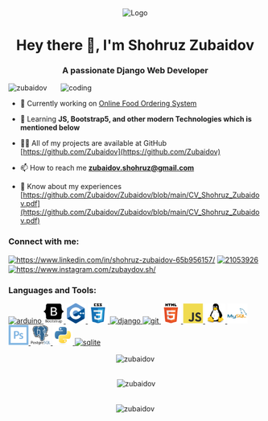 <div align="center">
<img align="center" alt="Logo" width="300px" src="https://github.com/Zubaidov/Zubaidov/blob/main/logo_J.jpg?raw=true">
</div>
<h1 align="center">Hey there 👋, I'm Shohruz Zubaidov</h1>
<h3 align="center">A passionate Django Web Developer</h3>

<img align="right" alt="coding" width="400px" src="https://github.com/Zubaidov/Zubaidov/blob/main/GIFEEE.gif?raw=true">

<p align="left"> <img src="https://komarev.com/ghpvc/?username=zubaidov&label=Profile%20views&color=0e75b6&style=flat" alt="zubaidov" /> </p>

- 🔭 Currently working on [Online Food Ordering System](https://github.com/Zubaidov/OFOS_Django.git)

- 🌱 Learning **JS, Bootstrap5, and other modern Technologies which is mentioned below**

- 👨‍💻 All of my projects are available at GitHub [https://github.com/Zubaidov](https://github.com/Zubaidov)

- 📫 How to reach me **zubaidov.shohruz@gmail.com**

- 📄 Know about my experiences [https://github.com/Zubaidov/Zubaidov/blob/main/CV_Shohruz_Zubaidov.pdf](https://github.com/Zubaidov/Zubaidov/blob/main/CV_Shohruz_Zubaidov.pdf)

<h3 align="left">Connect with me:</h3>
<p align="left">
<a href="https://linkedin.com/in/shohruz-zubaidov-65b956157/" target="blank"><img align="center" src="https://raw.githubusercontent.com/rahuldkjain/github-profile-readme-generator/master/src/images/icons/Social/linked-in-alt.svg" alt="https://www.linkedin.com/in/shohruz-zubaidov-65b956157/" height="30" width="40" /></a>
<a href="https://stackoverflow.com/users/21053926" target="blank"><img align="center" src="https://raw.githubusercontent.com/rahuldkjain/github-profile-readme-generator/master/src/images/icons/Social/stack-overflow.svg" alt="21053926" height="30" width="40" /></a>
<a href="https://instagram.com/zubaydov.sh/" target="blank"><img align="center" src="https://raw.githubusercontent.com/rahuldkjain/github-profile-readme-generator/master/src/images/icons/Social/instagram.svg" alt="https://www.instagram.com/zubaydov.sh/" height="30" width="40" /></a>
</p>

<h3 align="left">Languages and Tools:</h3>
<p align="left"> <a href="https://www.arduino.cc/" target="_blank" rel="noreferrer"> <img src="https://cdn.worldvectorlogo.com/logos/arduino-1.svg" alt="arduino" width="40" height="40"/> </a> <a href="https://getbootstrap.com" target="_blank" rel="noreferrer"> <img src="https://raw.githubusercontent.com/devicons/devicon/master/icons/bootstrap/bootstrap-plain-wordmark.svg" alt="bootstrap" width="40" height="40"/> </a> <a href="https://www.w3schools.com/cpp/" target="_blank" rel="noreferrer"> <img src="https://raw.githubusercontent.com/devicons/devicon/master/icons/cplusplus/cplusplus-original.svg" alt="cplusplus" width="40" height="40"/> </a> <a href="https://www.w3schools.com/css/" target="_blank" rel="noreferrer"> <img src="https://raw.githubusercontent.com/devicons/devicon/master/icons/css3/css3-original-wordmark.svg" alt="css3" width="40" height="40"/> </a> <a href="https://www.djangoproject.com/" target="_blank" rel="noreferrer"> <img src="https://cdn.worldvectorlogo.com/logos/django.svg" alt="django" width="40" height="40"/> </a> <a href="https://git-scm.com/" target="_blank" rel="noreferrer"> <img src="https://www.vectorlogo.zone/logos/git-scm/git-scm-icon.svg" alt="git" width="40" height="40"/> </a> <a href="https://www.w3.org/html/" target="_blank" rel="noreferrer"> <img src="https://raw.githubusercontent.com/devicons/devicon/master/icons/html5/html5-original-wordmark.svg" alt="html5" width="40" height="40"/> </a> <a href="https://developer.mozilla.org/en-US/docs/Web/JavaScript" target="_blank" rel="noreferrer"> <img src="https://raw.githubusercontent.com/devicons/devicon/master/icons/javascript/javascript-original.svg" alt="javascript" width="40" height="40"/> </a> <a href="https://www.linux.org/" target="_blank" rel="noreferrer"> <img src="https://raw.githubusercontent.com/devicons/devicon/master/icons/linux/linux-original.svg" alt="linux" width="40" height="40"/> </a> <a href="https://www.mysql.com/" target="_blank" rel="noreferrer"> <img src="https://raw.githubusercontent.com/devicons/devicon/master/icons/mysql/mysql-original-wordmark.svg" alt="mysql" width="40" height="40"/> </a> <a href="https://www.photoshop.com/en" target="_blank" rel="noreferrer"> <img src="https://raw.githubusercontent.com/devicons/devicon/master/icons/photoshop/photoshop-line.svg" alt="photoshop" width="40" height="40"/> </a> <a href="https://www.postgresql.org" target="_blank" rel="noreferrer"> <img src="https://raw.githubusercontent.com/devicons/devicon/master/icons/postgresql/postgresql-original-wordmark.svg" alt="postgresql" width="40" height="40"/> </a> <a href="https://www.python.org" target="_blank" rel="noreferrer"> <img src="https://raw.githubusercontent.com/devicons/devicon/master/icons/python/python-original.svg" alt="python" width="40" height="40"/> </a> <a href="https://www.sqlite.org/" target="_blank" rel="noreferrer"> <img src="https://www.vectorlogo.zone/logos/sqlite/sqlite-icon.svg" alt="sqlite" width="40" height="40"/> </a> </p>

<div align="center">
  <img align="center" width="700px" src="https://github-readme-stats.vercel.app/api/top-langs?username=zubaidov&show_icons=true&locale=en&layout=compact" alt="zubaidov" />
</div>

</br>

<div align="center">
  <p>&nbsp;<img align="center" width="700px" src="https://github-readme-stats.vercel.app/api?username=zubaidov&show_icons=true&locale=en" alt="zubaidov" /></p>
</div>

</br>

<div align="center">
  <img align="center" width="700px" src="https://github-readme-streak-stats.herokuapp.com/?user=zubaidov&" alt="zubaidov" />
</div>
